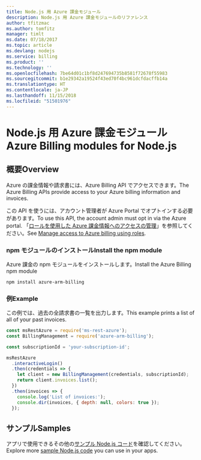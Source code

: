 ```yaml
---
title: Node.js 用 Azure 課金モジュール
description: Node.js 用 Azure 課金モジュールのリファレンス
author: tfitzmac
ms.author: tomfitz
manager: timlt
ms.date: 07/18/2017
ms.topic: article
ms.devlang: nodejs
ms.service: billing
ms.product: ''
ms.technology: ''
ms.openlocfilehash: 7be64d01c1bf8d247694735b8581f72678f55983
ms.sourcegitcommit: b1e29342a19524f43ed70f4bc961dcfdacffb14a
ms.translationtype: HT
ms.contentlocale: ja-JP
ms.lasthandoff: 11/15/2018
ms.locfileid: "51501976"
---
```

# <a name="azure-billing-modules-for-nodejs"></a><span data-ttu-id="6b846-103">Node.js 用 Azure 課金モジュール</span><span class="sxs-lookup"><span data-stu-id="6b846-103">Azure Billing modules for Node.js</span></span>

## <a name="overview"></a><span data-ttu-id="6b846-104">概要</span><span class="sxs-lookup"><span data-stu-id="6b846-104">Overview</span></span>
<span data-ttu-id="6b846-105">Azure の課金情報や請求書には、Azure Billing API でアクセスできます。</span><span class="sxs-lookup"><span data-stu-id="6b846-105">The Azure Billing APIs provide access to your Azure billing information and invoices.</span></span>

<span data-ttu-id="6b846-106">この API を使うには、アカウント管理者が Azure Portal でオプトインする必要があります。</span><span class="sxs-lookup"><span data-stu-id="6b846-106">To use this API, the account admin must opt in via the Azure portal.</span></span> <span data-ttu-id="6b846-107">「[ロールを使用した Azure 課金情報へのアクセスの管理](https://docs.microsoft.com/azure/billing/billing-manage-access)」を参照してください。</span><span class="sxs-lookup"><span data-stu-id="6b846-107">See [Manage access to Azure billing using roles](https://docs.microsoft.com/azure/billing/billing-manage-access).</span></span>

### <a name="install-the-npm-module"></a><span data-ttu-id="6b846-108">npm モジュールのインストール</span><span class="sxs-lookup"><span data-stu-id="6b846-108">Install the npm module</span></span> 

<span data-ttu-id="6b846-109">Azure 課金の npm モジュールをインストールします。</span><span class="sxs-lookup"><span data-stu-id="6b846-109">Install the Azure Billing npm module</span></span> 

```bash
npm install azure-arm-billing
```
### <a name="example"></a><span data-ttu-id="6b846-110">例</span><span class="sxs-lookup"><span data-stu-id="6b846-110">Example</span></span> 
 
<span data-ttu-id="6b846-111">この例では、過去の全請求書の一覧を出力します。</span><span class="sxs-lookup"><span data-stu-id="6b846-111">This example prints a list of all of your past invoices.</span></span>
 
```javascript 
const msRestAzure = require('ms-rest-azure');
const BillingManagement = require('azure-arm-billing');

const subscriptionId = 'your-subscription-id';

msRestAzure
  .interactiveLogin()
  .then(credentials => {
    let client = new BillingManagement(credentials, subscriptionId);
    return client.invoices.list();
  })
  .then(invoices => {
    console.log('List of invoices:');
    console.dir(invoices, { depth: null, colors: true });
  });
``` 


## <a name="samples"></a><span data-ttu-id="6b846-112">サンプル</span><span class="sxs-lookup"><span data-stu-id="6b846-112">Samples</span></span>

<span data-ttu-id="6b846-113">アプリで使用できるその他の[サンプル Node.js コード](https://azure.microsoft.com/resources/samples/?platform=nodejs)を確認してください。</span><span class="sxs-lookup"><span data-stu-id="6b846-113">Explore more [sample Node.js code](https://azure.microsoft.com/resources/samples/?platform=nodejs) you can use in your apps.</span></span>
